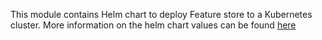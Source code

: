 This module contains Helm chart to deploy Feature store to a Kubernetes cluster. More information on the helm chart values can be found [here](https://feature-store-accelerated-data-science.readthedocs.io/en/latest/user_guides.setup.helm_chart.html) 

